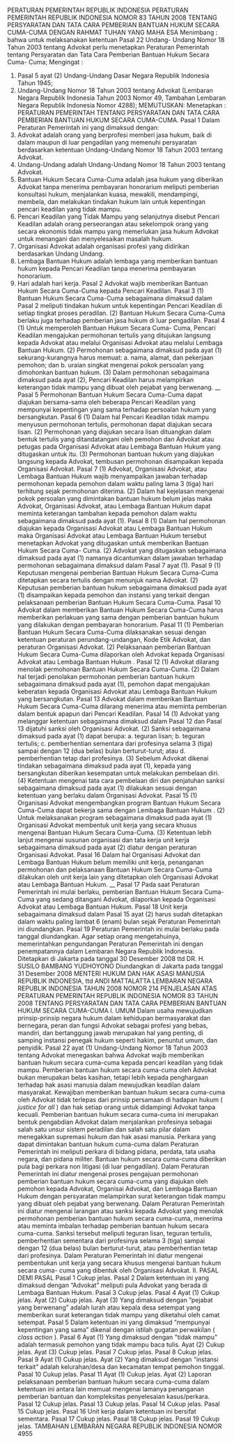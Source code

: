  PERATURAN PEMERINTAH REPUBLIK INDONESIA PERATURAN PEMERINTAH REPUBLIK INDONESIA NOMOR 83 TAHUN 2008 TENTANG PERSYARATAN DAN TATA CARA PEMBERIAN BANTUAN HUKUM SECARA CUMA-CUMA
DENGAN RAHMAT TUHAN YANG MAHA ESA
Menimbang :
 bahwa untuk melaksanakan ketentuan Pasal 22 Undang- Undang Nomor 18 Tahun 2003 tentang Advokat perlu menetapkan Peraturan Pemerintah tentang Persyaratan dan Tata Cara Pemberian Bantuan Hukum Secara Cuma- Cuma;
Mengingat :

1. Pasal 5 ayat (2) Undang-Undang Dasar Negara Republik Indonesia Tahun 1945;
2. Undang-Undang Nomor 18 Tahun 2003 tentang Advokat (Lembaran Negara Republik Indonesia Tahun 2003 Nomor 49, Tambahan Lembaran Negara Republik Indonesia Nomor 4288);
MEMUTUSKAN:
 Menetapkan : PERATURAN PEMERINTAH TENTANG PERSYARATAN DAN TATA CARA PEMBERIAN BANTUAN HUKUM SECARA CUMA-CUMA.
Pasal 1
Dalam Peraturan Pemerintah ini yang dimaksud dengan:
1. Advokat adalah orang yang berprofesi memberi jasa hukum, baik di dalam maupun di luar pengadilan yang memenuhi persyaratan berdasarkan ketentuan Undang-Undang Nomor 18 Tahun 2003 tentang Advokat.
2. Undang-Undang adalah Undang-Undang Nomor 18 Tahun 2003 tentang Advokat.
3. Bantuan Hukum Secara Cuma-Cuma adalah jasa hukum yang diberikan Advokat tanpa menerima pembayaran honorarium meliputi pemberian konsultasi hukum, menjalankan kuasa, mewakili, mendampingi, membela, dan melakukan tindakan hukum lain untuk kepentingan pencari keadilan yang tidak mampu.
4. Pencari Keadilan yang Tidak Mampu yang selanjutnya disebut Pencari Keadilan adalah orang perseorangan atau sekelompok orang yang secara ekonomis tidak mampu yang memerlukan jasa hukum Advokat untuk menangani dan menyelesaikan masalah hukum.
5. Organisasi Advokat adalah organisasi profesi yang didirikan berdasarkan Undang Undang.
6. Lembaga Bantuan Hukum adalah lembaga yang memberikan bantuan hukum kepada Pencari Keadilan tanpa menerima pembayaran honorarium.
7. Hari adalah hari kerja.
Pasal 2
Advokat wajib memberikan Bantuan Hukum Secara Cuma-Cuma kepada Pencari Keadilan.
Pasal 3
(1) Bantuan Hukum Secara Cuma-Cuma sebagaimana dimaksud dalam Pasal 2 meliputi tindakan hukum untuk kepentingan Pencari Keadilan di setiap tingkat proses peradilan.
(2) Bantuan Hukum Secara Cuma-Cuma berlaku juga terhadap pemberian jasa hukum di luar pengadilan.
Pasal 4
(1) Untuk memperoleh Bantuan Hukum Secara Cuma- Cuma, Pencari Keadilan mengajukan permohonan tertulis yang ditujukan langsung kepada Advokat atau melalui Organisasi Advokat atau melalui Lembaga Bantuan Hukum.
(2) Permohonan sebagaimana dimaksud pada ayat (1) sekurang-kurangnya harus memuat:
a. nama, alamat, dan pekerjaan pemohon; dan
b. uraian singkat mengenai pokok persoalan yang dimohonkan bantuan hukum.
(3) Dalam permohonan sebagaimana dimaksud pada ayat (2), Pencari Keadilan harus melampirkan keterangan tidak mampu yang dibuat oleh pejabat yang berwenang. __
Pasal 5
Permohonan Bantuan Hukum Secara Cuma-Cuma dapat diajukan bersama-sama oleh beberapa Pencari Keadilan yang mempunyai kepentingan yang sama terhadap persoalan hukum yang bersangkutan.
Pasal 6
(1) Dalam hal Pencari Keadilan tidak mampu menyusun permohonan tertulis, permohonan dapat diajukan secara lisan.
(2) Permohonan yang diajukan secara lisan dituangkan dalam bentuk tertulis yang ditandatangani oleh pemohon dan Advokat atau petugas pada Organisasi Advokat atau Lembaga Bantuan Hukum yang ditugaskan untuk itu.
(3) Permohonan bantuan hukum yang diajukan langsung kepada Advokat, tembusan permohonan disampaikan kepada Organisasi Advokat.
Pasal 7
(1) Advokat, Organisasi Advokat, atau Lembaga Bantuan Hukum wajib menyampaikan jawaban terhadap permohonan kepada pemohon dalam waktu paling lama 3 (tiga) hari terhitung sejak permohonan diterima.
(2) Dalam hal kejelasan mengenai pokok persoalan yang dimintakan bantuan hukum belum jelas maka Advokat, Organisasi Advokat, atau Lembaga Bantuan Hukum dapat meminta keterangan tambahan kepada pemohon dalam waktu sebagaimana dimaksud pada ayat (1).
Pasal 8
(1) Dalam hal permohonan diajukan kepada Organisasi Advokat atau Lembaga Bantuan Hukum maka Organisasi Advokat atau Lembaga Bantuan Hukum tersebut menetapkan Advokat yang ditugaskan untuk memberikan Bantuan Hukum Secara Cuma- Cuma.
(2) Advokat yang ditugaskan sebagaimana dimaksud pada ayat (1) namanya dicantumkan dalam jawaban terhadap permohonan sebagaimana dimaksud dalam Pasal 7 ayat (1).
Pasal 9
(1) Keputusan mengenai pemberian Bantuan Hukum Secara Cuma-Cuma ditetapkan secara tertulis dengan menunjuk nama Advokat.
(2) Keputusan pemberian bantuan hukum sebagaimana dimaksud pada ayat (1) disampaikan kepada pemohon dan instansi yang terkait dengan pelaksanaan pemberian Bantuan Hukum Secara Cuma-Cuma.
Pasal 10
Advokat dalam memberikan Bantuan Hukum Secara Cuma-Cuma harus memberikan perlakuan yang sama dengan pemberian bantuan hukum yang dilakukan dengan pembayaran honorarium.
Pasal 11
(1) Pemberian Bantuan Hukum Secara Cuma-Cuma dilaksanakan sesuai dengan ketentuan peraturan perundang-undangan, Kode Etik Advokat, dan peraturan Organisasi Advokat.
(2) Pelaksanaan pemberian Bantuan Hukum Secara Cuma-Cuma dilaporkan oleh Advokat kepada Organisasi Advokat atau Lembaga Bantuan Hukum .
Pasal 12
(1) Advokat dilarang menolak permohonan Bantuan Hukum Secara Cuma-Cuma.
(2) Dalam hal terjadi penolakan permohonan pemberian bantuan hukum sebagaimana dimaksud pada ayat (1), pemohon dapat mengajukan keberatan kepada Organisasi Advokat atau Lembaga Bantuan Hukum yang bersangkutan.
Pasal 13
Advokat dalam memberikan Bantuan Hukum Secara Cuma-Cuma dilarang menerima atau meminta pemberian dalam bentuk apapun dari Pencari Keadilan.
Pasal 14
(1) Advokat yang melanggar ketentuan sebagaimana dimaksud dalam Pasal 12 dan Pasal 13 dijatuhi sanksi oleh Organisasi Advokat.
(2) Sanksi sebagaimana dimaksud pada ayat (1) dapat berupa:
a. teguran lisan;
b. teguran tertulis;
c. pemberhentian sementara dari profesinya selama 3 (tiga) sampai dengan 12 (dua belas) bulan berturut-turut; atau
d. pemberhentian tetap dari profesinya.
(3) Sebelum Advokat dikenai tindakan sebagaimana dimaksud pada ayat (1), kepada yang bersangkutan diberikan kesempatan untuk melakukan pembelaan diri.
(4) Ketentuan mengenai tata cara pembelaan diri dan penjatuhan sanksi sebagaimana dimaksud pada ayat (1) dilakukan sesuai dengan ketentuan yang berlaku dalam Organisasi Advokat.
Pasal 15
(1) Organisasi Advokat mengembangkan program Bantuan Hukum Secara Cuma-Cuma dapat bekerja sama dengan Lembaga Bantuan Hukum .
(2) Untuk melaksanakan program sebagaimana dimaksud pada ayat (1) Organisasi Advokat membentuk unit kerja yang secara khusus mengenai Bantuan Hukum Secara Cuma-Cuma.
(3) Ketentuan lebih lanjut mengenai susunan organisasi dan tata kerja unit kerja sebagaimana dimaksud pada ayat (2) diatur dengan peraturan Organisasi Advokat.
Pasal 16
Dalam hal Organisasi Advokat dan Lembaga Bantuan Hukum belum memiliki unit kerja, penanganan permohonan dan pelaksanaan Bantuan Hukum Secara Cuma-Cuma dilakukan oleh unit kerja lain yang ditetapkan oleh Organisasi Advokat atau Lembaga Bantuan Hukum. __
Pasal 17
Pada saat Peraturan Pemerintah ini mulai berlaku, pemberian Bantuan Hukum Secara Cuma-Cuma yang sedang ditangani Advokat, dilaporkan kepada Organisasi Advokat atau Lembaga Bantuan Hukum.
Pasal 18
Unit kerja sebagaimana dimaksud dalam Pasal 15 ayat (2) harus sudah ditetapkan dalam waktu paling lambat 6 (enam) bulan sejak Peraturan Pemerintah ini diundangkan.
Pasal 19
Peraturan Pemerintah ini mulai berlaku pada tanggal diundangkan.
Agar setiap orang mengetahuinya, memerintahkan pengundangan Peraturan Pemerintah ini dengan penempatannya dalam Lembaran Negara Republik Indonesia. Ditetapkan di Jakarta pada tanggal 30 Desember 2008 ttd DR. H. SUSILO BAMBANG YUDHOYONO Diundangkan di Jakarta pada tanggal 31 Desember 2008 MENTERI HUKUM DAN HAK ASASI MANUSIA REPUBLIK INDONESIA, ttd ANDI MATTALATTA LEMBARAN NEGARA REPUBLIK INDONESIA TAHUN 2008 NOMOR 214 PENJELASAN ATAS PERATURAN PEMERINTAH REPUBLIK INDONESIA NOMOR 83 TAHUN 2008 TENTANG PERSYARATAN DAN TATA CARA PEMBERIAN BANTUAN HUKUM SECARA CUMA-CUMA I. UMUM Dalam usaha mewujudkan prinsip-prinsip negara hukum dalam kehidupan bermasyarakat dan bernegara, peran dan fungsi Advokat sebagai profesi yang bebas, mandiri, dan bertanggung jawab merupakan hal yang penting, di samping instansi penegak hukum seperti hakim, penuntut umum, dan penyidik. Pasal 22 ayat (1) Undang-Undang Nomor 18 Tahun 2003 tentang Advokat menegaskan bahwa Advokat wajib memberikan bantuan hukum secara cuma-cuma kepada pencari keadilan yang tidak mampu. Pemberian bantuan hukum secara cuma-cuma oleh Advokat bukan merupakan belas kasihan, tetapi lebih kepada penghargaan terhadap hak asasi manusia dalam mewujudkan keadilan dalam masyarakat. Kewajiban memberikan bantuan hukum secara cuma-cuma oleh Advokat tidak terlepas dari prinsip persamaan di hadapan hukum ( _justice for all_ ) dan hak setiap orang untuk didampingi Advokat tanpa kecuali. Pemberian bantuan hukum secara cuma-cuma ini merupakan bentuk pengabdian Advokat dalam menjalankan profesinya sebagai salah satu unsur sistem peradilan dan salah satu pilar dalam menegakkan supremasi hukum dan hak asasi manusia. Perkara yang dapat dimintakan bantuan hukum cuma-cuma dalam Peraturan Pemerintah ini meliputi perkara di bidang pidana, perdata, tata usaha negara, dan pidana militer. Bantuan hukum secara cuma-cuma diberikan pula bagi perkara non litigasi (di luar pengadilan). Dalam Peraturan Pemerintah ini diatur mengenai proses pengajuan permohonan pemberian bantuan hukum secara cuma-cuma yang diajukan oleh pemohon kepada Advokat, Organisai Advokat, dan Lembaga Bantuan Hukum dengan persyaratan melampirkan surat keterangan tidak mampu yang dibuat oleh pejabat yang berwenang. Dalam Peraturan Pemerintah ini diatur mengenai larangan atau sanksi kepada Advokat yang menolak permohonan pemberian bantuan hukum secara cuma-cuma, menerima atau meminta imbalan terhadap pemberian bantuan hukum secara cuma-cuma. Sanksi tersebut meliputi teguran lisan, teguran tertulis, pemberhentian sementara dari profesinya selama 3 (tiga) sampai dengan 12 (dua belas) bulan berturut-turut, atau pemberhentian tetap dari profesinya. Dalam Peraturan Pemerintah ini diatur mengenai pembentukan unit kerja yang secara khusus mengenai bantuan hukum secara cuma- cuma yang dibentuk oleh Organisasi Advokat. II. PASAL DEMI PASAL
Pasal 1
Cukup jelas.
Pasal 2
Dalam ketentuan ini yang dimaksud dengan “Advokat” meliputi pula Advokat yang berada di Lembaga Bantuan Hukum.
Pasal 3
Cukup jelas.
Pasal 4
Ayat (1) Cukup jelas. Ayat (2) Cukup jelas. Ayat (3) Yang dimaksud dengan ”pejabat yang berwenang” adalah lurah atau kepala desa setempat yang memberikan surat keterangan tidak mampu yang diketahui oleh camat setempat.
Pasal 5
Dalam ketentuan ini yang dimaksud ”mempunyai kepentingan yang sama” dikenal dengan istilah gugatan perwakilan ( _class_ _action_ ).
Pasal 6
Ayat (1) Yang dimaksud dengan ”tidak mampu” adalah termasuk pemohon yang tidak mampu baca tulis. Ayat (2) Cukup jelas. Ayat (3) Cukup jelas.
Pasal 7
Cukup jelas.
Pasal 8
Cukup jelas.
Pasal 9
Ayat (1) Cukup jelas. Ayat (2) Yang dimaksud dengan “instansi terkait” adalah kelurahan/desa dan kecamatan tempat pemohon tinggal.
Pasal 10
Cukup jelas.
Pasal 11
Ayat (1) Cukup jelas. Ayat (2) Laporan pelaksanaan pemberian bantuan hukum secara cuma-cuma dalam ketentuan ini antara lain memuat mengenai lamanya penanganan pemberian bantuan dan kompleksitas penyelesaian kasus/perkara.
Pasal 12
Cukup jelas.
Pasal 13
Cukup jelas.
Pasal 14
Cukup jelas.
Pasal 15
Cukup jelas.
Pasal 16
Unit kerja dalam ketentuan ini bersifat sementara.
Pasal 17
Cukup jelas.
Pasal 18
Cukup jelas.
Pasal 19
Cukup jelas. TAMBAHAN LEMBARAN NEGARA REPUBLIK INDONESIA NOMOR 4955